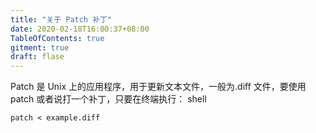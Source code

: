 ```yaml
---
title: "关于 Patch 补丁"
date: 2020-02-18T16:00:37+08:00
TableOfContents: true
gitment: true
draft: flase
---
```


Patch 是 Unix 上的应用程序，用于更新文本文件，一般为.diff 文件，要使用 patch 或者说打一个补丁，只要在终端执行：
shell
```
patch < example.diff
```


